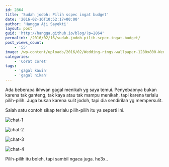 ```yaml
---
id: 2864
title: 'Sudah jodoh: Pilih scpec ingat budget'
date: '2016-02-16T10:52:17+00:00'
author: 'Hangga Aji Sayekti'
layout: post
guid: 'http://hangga.github.io/blog/?p=2864'
permalink: /2016/02/16/sudah-jodoh-pilih-scpec-ingat-budget/
post_views_count:
    - '55'
image: /wp-content/uploads/2016/02/Wedding-rings-wallpaper-1280x800-Wedding-rings-wallpaper-1366x768-....jpg
categories:
    - 'Corat coret'
tags:
    - 'gagal kawin'
    - 'gagal nikah'
---
```


Ada beberapa ikhwan gagal menikah yg saya temui. Penyebabnya bukan karena tak ganteng, tak kaya atau tak mampu menikah, tapi karena terlalu pilih-pilih. Juga bukan karena sulit jodoh, tapi dia sendirilah yg mempersulit.

Salah satu contoh sikap terlalu pilih-pilih itu ya seperti ini.

![chat-1](http://hangga.github.io/blog1/wp-content/uploads/2016/02/chat-11.png)

![chat-2](http://hangga.github.io/blog1/wp-content/uploads/2016/02/chat-21.png)

![chat-3](http://hangga.github.io/blog1/wp-content/uploads/2016/02/chat-3.png)

![chat-4](http://hangga.github.io/blog1/wp-content/uploads/2016/02/chat-4.png)

Pilih-pilih itu boleh, tapi sambil ngaca juga. he3x..